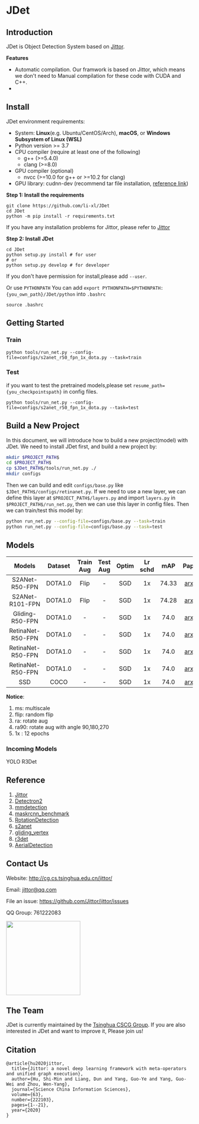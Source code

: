 # JDet
## Introduction
JDet is Object Detection System  based on [Jittor](https://github.com/Jittor/jittor). 

**Features**
- Automatic compilation. Our framwork is based on Jittor, which means we don't need to Manual compilation for these code with CUDA and C++.
- 

## Install
JDet environment requirements:

* System: **Linux**(e.g. Ubuntu/CentOS/Arch), **macOS**, or **Windows Subsystem of Linux (WSL)**
* Python version >= 3.7
* CPU compiler (require at least one of the following)
    * g++ (>=5.4.0)
    * clang (>=8.0)
* GPU compiler (optional)
    * nvcc (>=10.0 for g++ or >=10.2 for clang)
* GPU library: cudnn-dev (recommend tar file installation, [reference link](https://docs.nvidia.com/deeplearning/cudnn/install-guide/index.html#installlinux-tar))

**Step 1: Install the requirements**
```shell
git clone https://github.com/li-xl/JDet
cd JDet
python -m pip install -r requirements.txt
```
If you have any installation problems for Jittor, please refer to [Jittor](https://github.com/Jittor/jittor)

**Step 2: Install JDet**
 
```shell
cd JDet
python setup.py install # for user
# or
python setup.py develop # for developer
```
If you don't have permission for install,please add ```--user```.

Or use ```PYTHONPATH```
You can add ```export PYTHONPATH=$PYTHONPATH:{you_own_path}/JDet/python``` into ```.bashrc```
```shell
source .bashrc
```

## Getting Started

### Train
```shell
python tools/run_net.py --config-file=configs/s2anet_r50_fpn_1x_dota.py --task=train
```

### Test
if you want to test the pretrained models,please set ```resume_path={you_checkpointspath}``` in config files.
```shell
python tools/run_net.py --config-file=configs/s2anet_r50_fpn_1x_dota.py --task=test
```
## Build a New Project
In this document, we will introduce how to build a new project(model) with JDet.
We need to install JDet first, and build a new project by:
```sh
mkdir $PROJECT_PATH$
cd $PROJECT_PATH$
cp $JDet_PATH$/tools/run_net.py ./
mkdir configs
```
Then we can build and edit `configs/base.py` like `$JDet_PATH$/configs/retinanet.py`.
If we need to use a new layer, we can define this layer at `$PROJECT_PATH$/layers.py` and import `layers.py` in `$PROJECT_PATH$/run_net.py`, then we can use this layer in config files.
Then we can train/test this model by:
```sh
python run_net.py --config-file=configs/base.py --task=train
python run_net.py --config-file=configs/base.py --task=test
```

## Models

|    Models     | Dataset |Train Aug | Test Aug | Optim | Lr schd | mAP    | Paper | Config     | Download   |
| :-----------: | :-----: |:-----:| :-----: | :-----:| :-----:| :----: |:--------:|:--------: | :--------: |
| S2ANet-R50-FPN | DOTA1.0| Flip|-|  SGD   |   1x    | 74.33   | [arxiv](https://arxiv.org/abs/2008.09397)| [config]() | [model]() [log]() |
| S2ANet-R101-FPN |DOTA1.0|Flip|-|  SGD   |   1x    | 74.28   | [arxiv](https://arxiv.org/abs/2008.09397)| [config]() | [model]() [log]() |
| Gliding-R50-FPN |DOTA1.0|-|-|  SGD   |   1x    | 74.0   | [arxiv]()| [config]() | [model]() [log]() |
| RetinaNet-R50-FPN |DOTA1.0|-|-|  SGD   |   1x    | 74.0   | [arxiv]()| [config]() | [model]() [log]() |
| RetinaNet-R50-FPN |DOTA1.0|-|-|  SGD   |   1x    | 74.0   | [arxiv]()| [config]() | [model]() [log]() |
| RetinaNet-R50-FPN |DOTA1.0|-|-|  SGD   |   1x    | 74.0   | [arxiv]()| [config]() | [model]() [log]() |
| SSD |COCO |-|-|  SGD   |   1x    | 74.0   | [arxiv]()| [config]() | [model]() [log]() |


**Notice**:

1. ms: multiscale 
2. flip: random flip
3. ra: rotate aug
4. ra90: rotate aug with angle 90,180,270
5. 1x : 12 epochs

### Incoming Models
YOLO
R3Det



## Reference
1. [Jittor](https://github.com/Jittor/jittor)
2. [Detectron2](https://github.com/facebookresearch/detectron2)
3. [mmdetection](https://github.com/open-mmlab/mmdetection)
4. [maskrcnn_benchmark](https://github.com/facebookresearch/maskrcnn-benchmark)
5. [RotationDetection](https://github.com/yangxue0827/RotationDetection)
6. [s2anet](https://github.com/csuhan/s2anet)
7. [gliding_vertex](https://github.com/MingtaoFu/gliding_vertex)
8. [r3det](https://github.com/SJTU-Thinklab-Det/r3det-on-mmdetection)
9. [AerialDetection](https://github.com/dingjiansw101/AerialDetection)



## Contact Us


Website: http://cg.cs.tsinghua.edu.cn/jittor/

Email: jittor@qq.com

File an issue: https://github.com/Jittor/jittor/issues

QQ Group: 761222083


<img src="https://cg.cs.tsinghua.edu.cn/jittor/images/news/2020-12-8-21-19-1_2_2/fig4.png" width="200"/>

## The Team


JDet is currently maintained by the [Tsinghua CSCG Group](https://cg.cs.tsinghua.edu.cn/). If you are also interested in JDet and want to improve it, Please join us!


## Citation


```
@article{hu2020jittor,
  title={Jittor: a novel deep learning framework with meta-operators and unified graph execution},
  author={Hu, Shi-Min and Liang, Dun and Yang, Guo-Ye and Yang, Guo-Wei and Zhou, Wen-Yang},
  journal={Science China Information Sciences},
  volume={63},
  number={222103},
  pages={1--21},
  year={2020}
}
```
